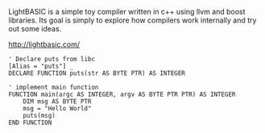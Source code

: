LightBASIC is a simple toy compiler written in c++ using llvm and boost libraries. Its goal is simply to explore how compilers work internally and try out some ideas.

http://lightbasic.com/

```VB
' Declare puts from libc
[Alias = "puts"] _
DECLARE FUNCTION puts(str AS BYTE PTR) AS INTEGER

' implement main function
FUNCTION main(argc AS INTEGER, argv AS BYTE PTR PTR) AS INTEGER
    DIM msg AS BYTE PTR
    msg = "Hello World"
    puts(msg)
END FUNCTION
```
